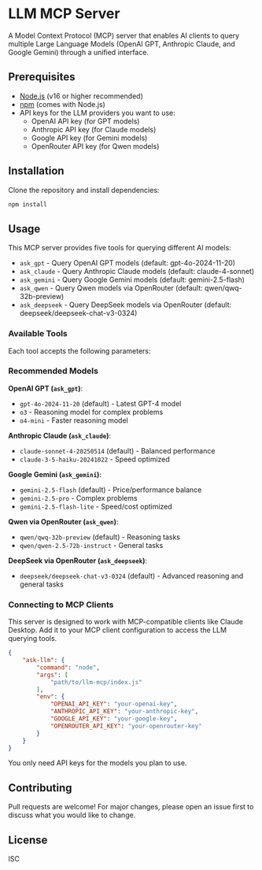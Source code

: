 # LLM MCP Server

A Model Context Protocol (MCP) server that enables AI clients to query multiple Large Language Models (OpenAI GPT, Anthropic Claude, and Google Gemini) through a unified interface.

## Prerequisites

- [Node.js](https://nodejs.org/) (v16 or higher recommended)
- [npm](https://www.npmjs.com/) (comes with Node.js)
- API keys for the LLM providers you want to use:
  - OpenAI API key (for GPT models)
  - Anthropic API key (for Claude models)
  - Google API key (for Gemini models)
  - OpenRouter API key (for Qwen models)

## Installation

Clone the repository and install dependencies:

```bash
npm install
```

## Usage

This MCP server provides five tools for querying different AI models:

- `ask_gpt` - Query OpenAI GPT models (default: gpt-4o-2024-11-20)
- `ask_claude` - Query Anthropic Claude models (default: claude-4-sonnet)
- `ask_gemini` - Query Google Gemini models (default: gemini-2.5-flash)
- `ask_qwen` - Query Qwen models via OpenRouter (default: qwen/qwq-32b-preview)
- `ask_deepseek` - Query DeepSeek models via OpenRouter (default: deepseek/deepseek-chat-v3-0324)

### Available Tools

Each tool accepts the following parameters:

### Recommended Models

**OpenAI GPT (`ask_gpt`)**:
- `gpt-4o-2024-11-20` (default) - Latest GPT-4 model
- `o3` - Reasoning model for complex problems
- `o4-mini` - Faster reasoning model

**Anthropic Claude (`ask_claude`)**:
- `claude-sonnet-4-20250514` (default) - Balanced performance
- `claude-3-5-haiku-20241022` - Speed optimized

**Google Gemini (`ask_gemini`)**:
- `gemini-2.5-flash` (default) - Price/performance balance
- `gemini-2.5-pro` - Complex problems
- `gemini-2.5-flash-lite` - Speed/cost optimized


**Qwen via OpenRouter (`ask_qwen`)**:
- `qwen/qwq-32b-preview` (default) - Reasoning tasks
- `qwen/qwen-2.5-72b-instruct` - General tasks

**DeepSeek via OpenRouter (`ask_deepseek`)**:
- `deepseek/deepseek-chat-v3-0324` (default) - Advanced reasoning and general tasks

### Connecting to MCP Clients

This server is designed to work with MCP-compatible clients like Claude Desktop. Add it to your MCP client configuration to access the LLM querying tools.

```json
{
    "ask-llm": {
        "command": "node",
        "args": [
            "path/to/llm-mcp/index.js"
        ],
        "env": {
            "OPENAI_API_KEY": "your-openai-key",
            "ANTHROPIC_API_KEY": "your-anthropic-key",
            "GOOGLE_API_KEY": "your-google-key",
            "OPENROUTER_API_KEY": "your-openrouter-key"
        }
    }
}
```
You only need API keys for the models you plan to use.

## Contributing

Pull requests are welcome! For major changes, please open an issue first to discuss what you would like to change.

## License

ISC
